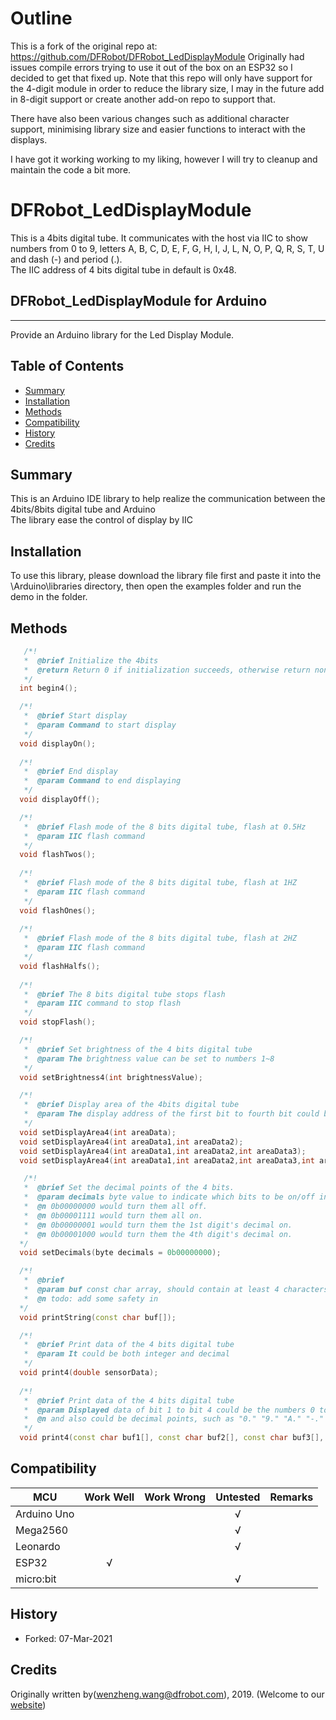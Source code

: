 # Outline
This is a fork of the original repo at: https://github.com/DFRobot/DFRobot_LedDisplayModule
Originally had issues compile errors trying to use it out of the box on an ESP32 so I decided to get that fixed up.
Note that this repo will only have support for the 4-digit module in order to reduce the library size, I may in the future add in 8-digit support or create another add-on repo to support that.

There have also been various changes such as additional character support, minimising library size and easier functions to interact with the displays.

I have got it working working to my liking, however I will try to cleanup and maintain the code a bit more.

# DFRobot_LedDisplayModule
This is a 4bits digital tube. It communicates with the host via IIC to show numbers from 0 to 9, letters A, B, C, D, E, F, G, H, I, J, L, N, O, P, Q, R, S, T, U and dash (-) and period (.). <br>
The IIC address of 4 bits digital tube in default is 0x48. <br>

## DFRobot_LedDisplayModule for Arduino
---------------------------------------------------------
Provide an Arduino library for the Led Display Module.
   
## Table of Contents

* [Summary](#summary)
* [Installation](#installation)
* [Methods](#methods)
* [Compatibility](#compatibility)
* [History](#history)
* [Credits](#credits)

## Summary
This is an Arduino IDE library to help realize the communication between the 4bits/8bits digital tube and Arduino<br>
The library ease the control of display by IIC<br>

## Installation

To use this library, please download the library file first and paste it into the \Arduino\libraries directory, then open the examples folder and run the demo in the folder.

## Methods

```C++
   /*!
   *  @brief Initialize the 4bits 
   *  @return Return 0 if initialization succeeds, otherwise return non-zero.
   */ 
  int begin4();

  /*!
   *  @brief Start display
   *  @param Command to start display
   */
  void displayOn();
  
  /*!
   *  @brief End display
   *  @param Command to end displaying
   */  
  void displayOff();

  /*!
   *  @brief Flash mode of the 8 bits digital tube, flash at 0.5Hz
   *  @param IIC flash command
   */
  void flashTwos();
  
  /*!
   *  @brief Flash mode of the 8 bits digital tube, flash at 1HZ
   *  @param IIC flash command
   */
  void flashOnes();
  
  /*!
   *  @brief Flash mode of the 8 bits digital tube, flash at 2HZ 
   *  @param IIC flash command
   */
  void flashHalfs();
  
  /*!
   *  @brief The 8 bits digital tube stops flash 
   *  @param IIC command to stop flash
   */
  void stopFlash();

  /*!
   *  @brief Set brightness of the 4 bits digital tube
   *  @param The brightness value can be set to numbers 1~8
   */
  void setBrightness4(int brightnessValue); 

  /*!
   *  @brief Display area of the 4bits digital tube 
   *  @param The display address of the first bit to fourth bit could be numbers 1~4
   */
  void setDisplayArea4(int areaData);
  void setDisplayArea4(int areaData1,int areaData2);
  void setDisplayArea4(int areaData1,int areaData2,int areaData3);
  void setDisplayArea4(int areaData1,int areaData2,int areaData3,int areaData4);

   /*!
   *  @brief Set the decimal points of the 4 bits.
   *  @param decimals byte value to indicate which bits to be on/off in LSB order.
   *  @n 0b00000000 would turn them all off.
   *  @n 0b00001111 would turn them all on.
   *  @n 0b00000001 would turn them the 1st digit's decimal on.
   *  @n 0b00001000 would turn them the 4th digit's decimal on.
  */
  void setDecimals(byte decimals = 0b00000000);

  /*!
   *  @brief
   *  @param buf const char array, should contain at least 4 characters.
   *  @n todo: add some safety in
  */
  void printString(const char buf[]);

  /*!
   *  @brief Print data of the 4 bits digital tube
   *  @param It could be both integer and decimal
   */  
  void print4(double sensorData);
  
  /*!
   *  @brief Print data of the 4 bits digital tube
   *  @param Displayed data of bit 1 to bit 4 could be the numbers 0 to 9, capital letters A, B, C, D, E, F, H, L, O, P, U and dash-. 
   *  @n and also could be decimal points, such as "0." "9." "A." "-."
   */
  void print4(const char buf1[], const char buf2[], const char buf3[], const char buf4[]);
```

## Compatibility

MCU                | Work Well    | Work Wrong   | Untested    | Remarks
------------------ | :----------: | :----------: | :---------: | -----
Arduino Uno        |             |              |      √       | 
Mega2560        |             |              |       √      | 
Leonardo        |             |              |      √       | 
ESP32         |      √       |              |             | 
micro:bit        |             |              |     √        | 

## History

- Forked: 07-Mar-2021

## Credits

Originally written by(wenzheng.wang@dfrobot.com), 2019. (Welcome to our [website](https://www.dfrobot.com/))
